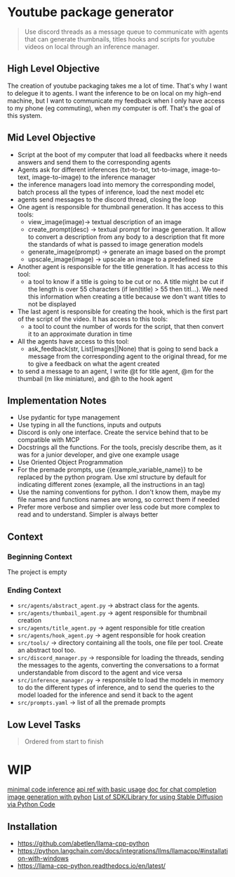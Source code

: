 # Youtube package generator

> Use discord threads as a message queue to communicate with agents that can generate thumbnails, titles hooks and scripts for youtube videos on local through an inference manager.

## High Level Objective

The creation of youtube packaging takes me a lot of time. That's why I want to delegue it to agents. I want the inference to be on local on my high-end machine, but I want to communicate my feedback when I only have access to my phone (eg commuting), when my computer is off. That's the goal of this system.

## Mid Level Objective

- Script at the boot of my computer that load all feedbacks where it needs answers and send them to the corresponding agents
- Agents ask for different inferences (txt-to-txt, txt-to-image, image-to-text, image-to-image) to the inference manager
- the inference managers load into memory the corresponding model, batch process all the types of inference, load the next model etc
- agents send messages to the discord thread, closing the loop
- One agent is responsible for thumbnail generation. It has access to this tools:
    - view_image(image)-> textual description of an image
    - create_prompt(desc) -> textual prompt for image generation. It allow to convert a description from any body to a description that fit more the standards of what is passed to image generation models
    - generate_image(prompt) -> generate an image based on the prompt
    - upscale_image(image) -> upscale an image to a predefined size
- Another agent is responsible for the title generation. It has access to this tool:
    - a tool to know if a title is going to be cut or no. A title might be cut if the length is over 55 characters (if len(title) > 55 then titl...). We need this information when creating a title because we don't want titles to not be displayed
- The last agent is responsible for creating the hook, which is the first part of the script of the video. It has access to this tools:
    - a tool to count the number of words for the script, that then convert it to an approximate duration in time
- All the agents have access to this tool:
    - ask_feedback(str, List[images]|None) that is going to send back a message from the corresponding agent to the original thread, for me to give a feedback on what the agent created
- to send a message to an agent, I write @t for title agent, @m for the thumbail (m like miniature), and @h to the hook agent

## Implementation Notes

- Use pydantic for type management
- Use typing in all the functions, inputs and outputs
- Discord is only one interface. Create the service behind that to be compatible with MCP
- Docstrings all the functions. For the tools, precisly describe them, as it was for a junior developer, and give one example usage
- Use Oriented Object Programmation
- For the premade prompts, use {{example_variable_name}} to be replaced by the python program. Use xml structure by default for indicating different zones (example, all the instructions in an <instructions></instructions> tag)
- Use the naming conventions for python. I don't know them, maybe my file names and functions names are wrong, so correct them if needed
- Prefer more verbose and simplier over less code but more complex to read and to understand. Simpler is always better


## Context

### Beginning Context

The project is empty

### Ending Context

- `src/agents/abstract_agent.py` -> abstract class for the agents.
- `src/agents/thumbail_agent.py` -> agent responsible for thumbnail creation
- `src/agents/title_agent.py` -> agent responsible for title creation
- `src/agents/hook_agent.py` -> agent responsible for hook creation
- `src/tools/` -> directory containing all the tools, one file per tool. Create an abstract tool too.
- `src/discord_manager.py` -> responsible for loading the threads, sending the messages to the agents, converting the conversations to a format understandable from discord to the agent and vice versa
- `src/inference_manager.py` -> responsible to load the models in memory to do the different types of inference, and to send the queries to the model loaded for the inference and send it back to the agent
- `src/prompts.yaml` -> list of all the premade prompts

## Low Level Tasks

> Ordered from start to finish


# WIP

[minimal code inference](https://medium.com/@cpaggen/minimal-python-code-for-local-llm-inference-112782af509a)
[api ref with basic usage](https://llama-cpp-python.readthedocs.io/en/latest/api-reference/)
[doc for chat completion](https://llama-cpp-python.readthedocs.io/en/latest/api-reference/#llama_cpp.Llama.create_chat_completion)
[image generation with pyhon](https://www.reddit.com/r/StableDiffusion/comments/1e348fa/driving_stable_diffusion_image_generation_from/)
[List of SDK/Library for using Stable Diffusion via Python Code](https://www.reddit.com/r/StableDiffusion/comments/1askr5f/list_of_sdklibrary_for_using_stable_diffusion_via/)


## Installation
- https://github.com/abetlen/llama-cpp-python
- https://python.langchain.com/docs/integrations/llms/llamacpp/#installation-with-windows
- https://llama-cpp-python.readthedocs.io/en/latest/

